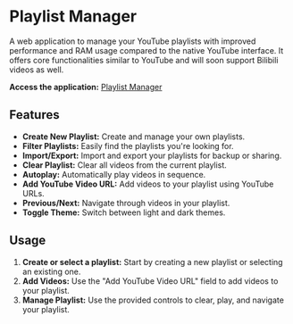 # Playlist Manager

A web application to manage your YouTube playlists with improved performance and RAM usage compared to the native YouTube interface. It offers core functionalities similar to YouTube and will soon support Bilibili videos as well.

**Access the application:** [Playlist Manager](https://lazercuber.github.io/ltcplaylist.github.io/)

## Features

*   **Create New Playlist:** Create and manage your own playlists.
*   **Filter Playlists:** Easily find the playlists you're looking for.
*   **Import/Export:** Import and export your playlists for backup or sharing.
*   **Clear Playlist:** Clear all videos from the current playlist.
*   **Autoplay:** Automatically play videos in sequence.
*   **Add YouTube Video URL:** Add videos to your playlist using YouTube URLs.
*   **Previous/Next:** Navigate through videos in your playlist.
*   **Toggle Theme:** Switch between light and dark themes.

## Usage

1.  **Create or select a playlist:** Start by creating a new playlist or selecting an existing one.
2.  **Add Videos:** Use the "Add YouTube Video URL" field to add videos to your playlist.
3.  **Manage Playlist:** Use the provided controls to clear, play, and navigate your playlist.
